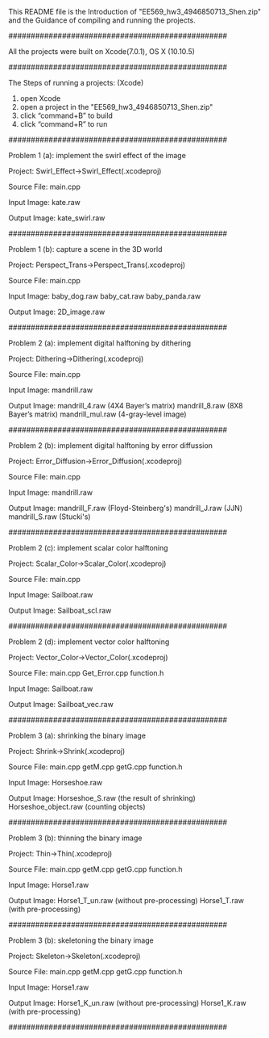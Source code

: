This README file is the Introduction of "EE569_hw3_4946850713_Shen.zip" and 
                    the Guidance of compiling and running the projects.

#################################################

All the projects were built on Xcode(7.0.1), OS X (10.10.5)

#################################################

The Steps of running a projects: (Xcode)
1) open Xcode
2) open a project in the "EE569_hw3_4946850713_Shen.zip"
3) click “command+B” to build 
4) click “command+R” to run

#################################################
  
Problem 1 (a):   implement the swirl effect of the image

Project:         Swirl_Effect->Swirl_Effect(.xcodeproj)

Source File:     main.cpp 

Input Image:     kate.raw

Output Image:    kate_swirl.raw


#################################################
  
Problem 1 (b):   capture a scene in the 3D world 

Project:         Perspect_Trans->Perspect_Trans(.xcodeproj)

Source File:     main.cpp 

Input Image:     baby_dog.raw
                 baby_cat.raw
                 baby_panda.raw

Output Image:    2D_image.raw

#################################################

  
Problem 2 (a):   implement digital halftoning by dithering 

Project:         Dithering->Dithering(.xcodeproj)

Source File:     main.cpp 

Input Image:     mandrill.raw

Output Image:    mandrill_4.raw    (4X4 Bayer’s matrix)
                 mandrill_8.raw    (8X8 Bayer’s matrix)
                 mandrill_mul.raw  (4-gray-level image)

#################################################
  
Problem 2 (b):   implement digital halftoning by error diffussion 

Project:         Error_Diffusion->Error_Diffusion(.xcodeproj)

Source File:     main.cpp 

Input Image:     mandrill.raw

Output Image:    mandrill_F.raw    (Floyd-Steinberg's)
                 mandrill_J.raw    (JJN)
                 mandrill_S.raw    (Stucki's)

#################################################
  
Problem 2 (c):   implement scalar color halftoning 

Project:         Scalar_Color->Scalar_Color(.xcodeproj)

Source File:     main.cpp 

Input Image:     Sailboat.raw

Output Image:    Sailboat_scl.raw

#################################################
  
Problem 2 (d):   implement vector color halftoning 

Project:         Vector_Color->Vector_Color(.xcodeproj)

Source File:     main.cpp
                 Get_Error.cpp 
                 function.h

Input Image:     Sailboat.raw

Output Image:    Sailboat_vec.raw

#################################################
  
Problem 3 (a):   shrinking the binary image 

Project:         Shrink->Shrink(.xcodeproj)

Source File:     main.cpp
                 getM.cpp
                 getG.cpp 
                 function.h

Input Image:     Horseshoe.raw

Output Image:    Horseshoe_S.raw        (the result of shrinking)
                 Horseshoe_object.raw   (counting objects)

#################################################
  
Problem 3 (b):   thinning the binary image 

Project:         Thin->Thin(.xcodeproj)

Source File:     main.cpp
                 getM.cpp
                 getG.cpp 
                 function.h

Input Image:     Horse1.raw

Output Image:    Horse1_T_un.raw   (without pre-processing)
                 Horse1_T.raw      (with    pre-processing)

#################################################
  
Problem 3 (b):   skeletoning the binary image 

Project:         Skeleton->Skeleton(.xcodeproj)

Source File:     main.cpp
                 getM.cpp
                 getG.cpp 
                 function.h

Input Image:     Horse1.raw

Output Image:    Horse1_K_un.raw   (without pre-processing)
                 Horse1_K.raw      (with    pre-processing)

#################################################
